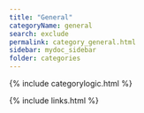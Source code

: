 ```yaml
---
title: "General"
categoryName: general
search: exclude
permalink: category_general.html
sidebar: mydoc_sidebar
folder: categories
---
```

{% include categorylogic.html %}

{% include links.html %}
